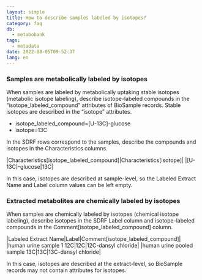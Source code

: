 ```yaml
---
layout: simple
title: How to describe samples labeled by isotopes?
category: faq
db:
  - metabobank
tags: 
  - metadata
date: 2022-08-05T09:52:37
lang: en
---
```


### Samples are metabolically labeled by isotopes

When samples are labeled by metabolically uptaking stable isotopes (metabolic isotope labeling), describe isotope-labeled compounds in the “isotope_labeled_compound” attributes of BioSample records. Stable isotopes are described in the “isotope” attributes.
   
* isotope_labeled_compound=[U-13C]-glucose 
* isotope=13C

In the SDRF rows correspond to the samples, describe the compounds and isotopes in the Characteristics columns.

|Characteristics[isotope_labeled_compound]|Characteristics[isotope]|
|[U-13C]-glucose|13C|

In this case, isotopes are described at sample-level, so the Labeled Extract Name and Label column values can be left empty.

### Extracted metabolites are chemically labeled by isotopes

When samples are chemically labeled by isotopes (chemical isotope labeling), describe isotopes in the SDRF Label column and isotope-labeled compounds in the Comment[isotope_labeled_compound] column.

|Labeled Extract Name|Label|Comment[isotope_labeled_compound]|
|human urine sample 1 12C|12C|12C-dansyl chloride|
|human urine pooled sample 13C|13C|13C-dansyl chloride|

In this case, isotopes are described at the extract-level, so BioSample records may not contain attributes for isotopes.






